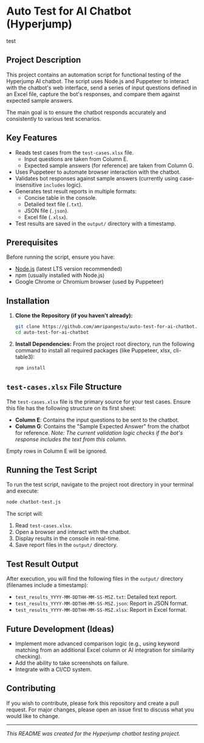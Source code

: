 # Auto Test for AI Chatbot (Hyperjump)

test

## Project Description

This project contains an automation script for functional testing of the Hyperjump AI chatbot. The script uses Node.js and Puppeteer to interact with the chatbot's web interface, send a series of input questions defined in an Excel file, capture the bot's responses, and compare them against expected sample answers.

The main goal is to ensure the chatbot responds accurately and consistently to various test scenarios.

## Key Features

- Reads test cases from the `test-cases.xlsx` file.
  - Input questions are taken from Column E.
  - Expected sample answers (for reference) are taken from Column G.
- Uses Puppeteer to automate browser interaction with the chatbot.
- Validates bot responses against sample answers (currently using case-insensitive `includes` logic).
- Generates test result reports in multiple formats:
  - Concise table in the console.
  - Detailed text file (`.txt`).
  - JSON file (`.json`).
  - Excel file (`.xlsx`).
- Test results are saved in the `output/` directory with a timestamp.

## Prerequisites

Before running the script, ensure you have:

- [Node.js](https://nodejs.org/) (latest LTS version recommended)
- npm (usually installed with Node.js)
- Google Chrome or Chromium browser (used by Puppeteer)

## Installation

1.  **Clone the Repository (if you haven't already):**

    ```bash
    git clone https://github.com/amripangestu/auto-test-for-ai-chatbot.git
    cd auto-test-for-ai-chatbot
    ```

2.  **Install Dependencies:**
    From the project root directory, run the following command to install all required packages (like Puppeteer, xlsx, cli-table3):
    ```bash
    npm install
    ```

## `test-cases.xlsx` File Structure

The `test-cases.xlsx` file is the primary source for your test cases. Ensure this file has the following structure on its first sheet:

- **Column E**: Contains the input questions to be sent to the chatbot.
- **Column G**: Contains the "Sample Expected Answer" from the chatbot for reference. _Note: The current validation logic checks if the bot's response includes the text from this column._

Empty rows in Column E will be ignored.

## Running the Test Script

To run the test script, navigate to the project root directory in your terminal and execute:

```bash
node chatbot-test.js
```

The script will:

1.  Read `test-cases.xlsx`.
2.  Open a browser and interact with the chatbot.
3.  Display results in the console in real-time.
4.  Save report files in the `output/` directory.

## Test Result Output

After execution, you will find the following files in the `output/` directory (filenames include a timestamp):

- `test_results_YYYY-MM-DDTHH-MM-SS-MSZ.txt`: Detailed text report.
- `test_results_YYYY-MM-DDTHH-MM-SS-MSZ.json`: Report in JSON format.
- `test_results_YYYY-MM-DDTHH-MM-SS-MSZ.xlsx`: Report in Excel format.

## Future Development (Ideas)

- Implement more advanced comparison logic (e.g., using keyword matching from an additional Excel column or AI integration for similarity checking).
- Add the ability to take screenshots on failure.
- Integrate with a CI/CD system.

## Contributing

If you wish to contribute, please fork this repository and create a pull request. For major changes, please open an issue first to discuss what you would like to change.

---

_This README was created for the Hyperjump chatbot testing project._

